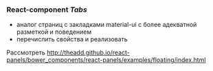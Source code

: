 ### React-component _Tabs_
- аналог страниц с закладками material-ui с более адекватной разметкой и поведением
- перечислить свойства и реализовать

Рассмотреть http://theadd.github.io/react-panels/bower_components/react-panels/examples/floating/index.html